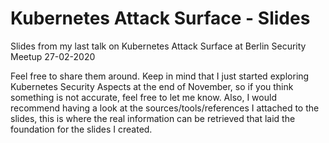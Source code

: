# Kubernetes Attack Surface - Slides
Slides from my last talk on Kubernetes Attack Surface at Berlin Security Meetup 27-02-2020

Feel free to share them around. Keep in mind that I just started exploring Kubernetes Security Aspects at the end of November, so if you think something is not accurate, feel free to let me know.
Also, I would recommend having a look at the sources/tools/references I attached to the slides, this is where the real information can be retrieved that laid the foundation for the slides I created.
